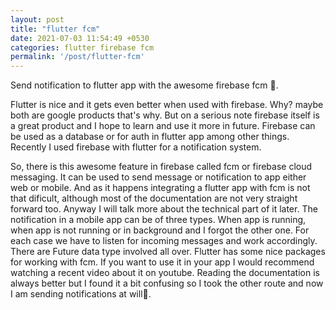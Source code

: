 ```yaml
---
layout: post
title: "flutter fcm"
date: 2021-07-03 11:54:49 +0530
categories: flutter firebase fcm
permalink: '/post/flutter-fcm'
---
```


Send notification to flutter app with the awesome firebase fcm 📱.

Flutter is nice and it gets even better when used with firebase. Why? maybe both are google products that's why. But on a serious note firebase itself is a great product and I hope to learn and use it more in future. Firebase can be used as a database or for auth in flutter app among other things. Recently I used firebase with flutter for a notification system.

So, there is this awesome feature in firebase called fcm or firebase cloud messaging. It can be used to send message or notification to app either web or mobile. And as it happens integrating a flutter app with fcm is not that dificult, although most of the documentation are not very straight forward too. Anyway I will talk more about the technical part of it later. The notification in a mobile app can be of three types. When app is running, when app is not running or in background and I forgot the other one. For each case we have to listen for incoming messages and work accordingly. There are Future data type involved all over. Flutter has some nice packages for working with fcm. If you want to use it in your app I would recommend watching a recent video about it on youtube. Reading the documentation is always better but I found it a bit confusing so I took the other route and now I am sending notifications at will🎩.